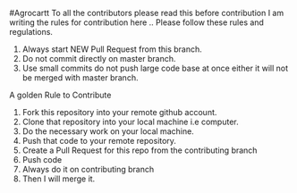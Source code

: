 #Agrocartt
To all the contributors please read this before contribution 
I am writing the rules for contribution here ..
Please follow these rules and regulations.
1. Always start NEW Pull Request from this branch.
2. Do not commit directly on master branch.
3. Use small commits do not push large code base at once either it will not be merged with master branch.

A golden Rule to Contribute

  1. Fork this repository into your remote github account.
  2. Clone that repository into your local machine i.e computer.
  3. Do the necessary work on your local machine.
  4. Push that code to your remote repository.
  5. Create a Pull Request for this repo from the contributing branch
  6.  Push code
  7.  Always do it on contributing branch
  8.  Then I will merge it.
